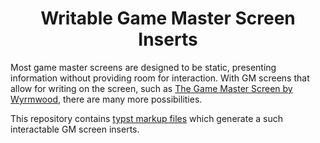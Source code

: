 <div align="center">

# Writable Game Master Screen Inserts

</div>

Most game master screens are designed to be static, presenting information
without providing room for interaction. With GM screens that allow for writing
on the screen, such as [The Game Master Screen by Wyrmwood][ww], there are
many more possibilities.

This repository contains [typst markup files][typst] which generate a such
interactable GM screen inserts.


[ww]: https://www.kickstarter.com/projects/wyrmwood/the-game-master-screen-by-wyrmwood
[typst]: https://typst.app/
